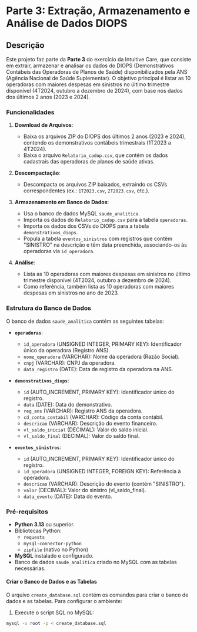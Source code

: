 # Parte 3: Extração, Armazenamento e Análise de Dados DIOPS

## Descrição

Este projeto faz parte da **Parte 3** do exercício da Intuitive Care, que consiste em extrair, armazenar e analisar os dados do DIOPS (Demonstrativos Contábeis das Operadoras de Planos de Saúde) disponibilizados pela ANS (Agência Nacional de Saúde Suplementar). O objetivo principal é listar as 10 operadoras com maiores despesas em sinistros no último trimestre disponível (4T2024, outubro a dezembro de 2024), com base nos dados dos últimos 2 anos (2023 e 2024).

### Funcionalidades

1. **Download de Arquivos**:
   - Baixa os arquivos ZIP do DIOPS dos últimos 2 anos (2023 e 2024), contendo os demonstrativos contábeis trimestrais (1T2023 a 4T2024).
   - Baixa o arquivo `Relatorio_cadop.csv`, que contém os dados cadastrais das operadoras de planos de saúde ativas.

2. **Descompactação**:
   - Descompacta os arquivos ZIP baixados, extraindo os CSVs correspondentes (ex.: `1T2023.csv`, `2T2023.csv`, etc.).

3. **Armazenamento em Banco de Dados**:
   - Usa o banco de dados MySQL `saude_analitica`.
   - Importa os dados do `Relatorio_cadop.csv` para a tabela `operadoras`.
   - Importa os dados dos CSVs do DIOPS para a tabela `demonstrativos_diops`.
   - Popula a tabela `eventos_sinistros` com registros que contêm "SINISTRO" na descrição e têm data preenchida, associando-os às operadoras via `id_operadora`.

4. **Análise**:
   - Lista as 10 operadoras com maiores despesas em sinistros no último trimestre disponível (4T2024, outubro a dezembro de 2024).
   - Como referência, também lista as 10 operadoras com maiores despesas em sinistros no ano de 2023.

### Estrutura do Banco de Dados

O banco de dados `saude_analitica` contém as seguintes tabelas:

- **`operadoras`**:
  - `id_operadora` (UNSIGNED INTEGER, PRIMARY KEY): Identificador único da operadora (Registro ANS).
  - `nome_operadora` (VARCHAR): Nome da operadora (Razão Social).
  - `cnpj` (VARCHAR): CNPJ da operadora.
  - `data_registro` (DATE): Data de registro da operadora na ANS.

- **`demonstrativos_diops`**:
  - `id` (AUTO_INCREMENT, PRIMARY KEY): Identificador único do registro.
  - `data` (DATE): Data do demonstrativo.
  - `reg_ans` (VARCHAR): Registro ANS da operadora.
  - `cd_conta_contabil` (VARCHAR): Código da conta contábil.
  - `descricao` (VARCHAR): Descrição do evento financeiro.
  - `vl_saldo_inicial` (DECIMAL): Valor do saldo inicial.
  - `vl_saldo_final` (DECIMAL): Valor do saldo final.

- **`eventos_sinistros`**:
  - `id` (AUTO_INCREMENT, PRIMARY KEY): Identificador único do registro.
  - `id_operadora` (UNSIGNED INTEGER, FOREIGN KEY): Referência à operadora.
  - `descricao` (VARCHAR): Descrição do evento (contém "SINISTRO").
  - `valor` (DECIMAL): Valor do sinistro (vl_saldo_final).
  - `data_evento` (DATE): Data do evento.

### Pré-requisitos

- **Python 3.13** ou superior.
- Bibliotecas Python:
  - `requests`
  - `mysql-connector-python`
  - `zipfile` (nativo no Python)
- **MySQL** instalado e configurado.
- Banco de dados `saude_analitica` criado no MySQL com as tabelas necessárias.

#### Criar o Banco de Dados e as Tabelas

O arquivo `create_database.sql` contém os comandos para criar o banco de dados e as tabelas. Para configurar o ambiente:

1. Execute o script SQL no MySQL:

```bash
mysql -u root -p < create_database.sql